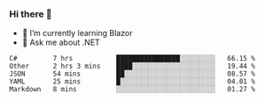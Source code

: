 ### Hi there 👋

- 🌱 I’m currently learning Blazor
- 💬 Ask me about .NET

<!--START_SECTION:waka-->
```text
C#         7 hrs           ████████████████░░░░░░░░░   66.15 % 
Other      2 hrs 3 mins    ████░░░░░░░░░░░░░░░░░░░░░   19.44 % 
JSON       54 mins         ██░░░░░░░░░░░░░░░░░░░░░░░   08.57 % 
YAML       25 mins         █░░░░░░░░░░░░░░░░░░░░░░░░   04.01 % 
Markdown   8 mins          ░░░░░░░░░░░░░░░░░░░░░░░░░   01.27 %
```
<!--END_SECTION:waka-->